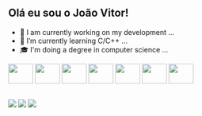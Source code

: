 ## Olá eu sou o João Vitor!

- 🔭 I am currently working on my development ...
- 🌱 I’m currently learning C/C++ ...
- ‍🎓 I'm doing a degree in computer science ...

<div style="display: inline_block">
  <img height="40" width="50" src="https://cdn.jsdelivr.net/gh/devicons/devicon/icons/c/c-original.svg" />
  <img height="40" width="50" src="https://cdn.jsdelivr.net/gh/devicons/devicon/icons/javascript/javascript-original.svg" />
  <img height="40" width="50" src="https://cdn.jsdelivr.net/gh/devicons/devicon/icons/html5/html5-original.svg" />
  <img height="40" width="50" src="https://cdn.jsdelivr.net/gh/devicons/devicon/icons/css3/css3-original.svg" />
  <img height="40" width="50" src="https://cdn.jsdelivr.net/gh/devicons/devicon/icons/react/react-original.svg" />
  <img height="40" width="50" src="https://cdn.jsdelivr.net/gh/devicons/devicon/icons/python/python-original.svg" />
  <img height="40" width="50" src="https://cdn.jsdelivr.net/gh/devicons/devicon/icons/wordpress/wordpress-original.svg" />
</div>

##

<div>
 <a href="https://discord.gg/Vkakarott" target="_blank"><img src="https://img.shields.io/badge/Discord-7289DA?style=for-the-badge&logo=discord&logoColor=white" target="_blank"></a> 
  <a href = "mailto:vecctor.vitor15@gmail.com"><img src="https://img.shields.io/badge/-Gmail-%23333?style=for-the-badge&logo=gmail&logoColor=white" target="_blank"></a>
  <a href="https://www.linkedin.com/in/vitor-gomes-a66212271" target="_blank"><img src="https://img.shields.io/badge/-LinkedIn-%230077B5?style=for-the-badge&logo=linkedin&logoColor=white" target="_blank"></a> 
</div>
